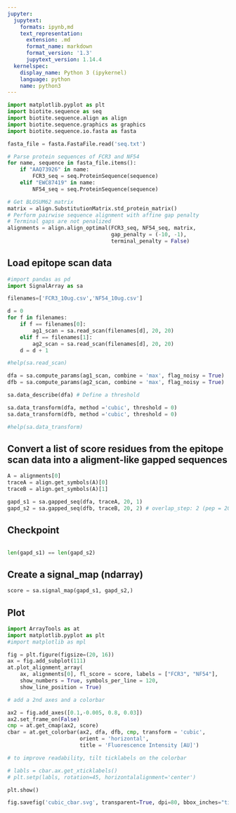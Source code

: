 ```yaml
---
jupyter:
  jupytext:
    formats: ipynb,md
    text_representation:
      extension: .md
      format_name: markdown
      format_version: '1.3'
      jupytext_version: 1.14.4
  kernelspec:
    display_name: Python 3 (ipykernel)
    language: python
    name: python3
---
```


```python
import matplotlib.pyplot as plt
import biotite.sequence as seq
import biotite.sequence.align as align
import biotite.sequence.graphics as graphics
import biotite.sequence.io.fasta as fasta
```

```python
fasta_file = fasta.FastaFile.read('seq.txt')
```

```python
# Parse protein sequences of FCR3 and NF54
for name, sequence in fasta_file.items():
    if "AAQ73926" in name:
        FCR3_seq = seq.ProteinSequence(sequence)
    elif "EWC87419" in name:
        NF54_seq = seq.ProteinSequence(sequence)
```

```python
# Get BLOSUM62 matrix
matrix = align.SubstitutionMatrix.std_protein_matrix()
# Perform pairwise sequence alignment with affine gap penalty
# Terminal gaps are not penalized
alignments = align.align_optimal(FCR3_seq, NF54_seq, matrix,
                                 gap_penalty = (-10, -1), 
                                 terminal_penalty = False)
```

## Load epitope scan data

```python
#import pandas as pd
import SignalArray as sa
```

```python
filenames=['FCR3_10ug.csv','NF54_10ug.csv']
```

```python
d = 0
for f in filenames:
    if f == filenames[0]:
        ag1_scan = sa.read_scan(filenames[d], 20, 20)
    elif f == filenames[1]:
        ag2_scan = sa.read_scan(filenames[d], 20, 20)
    d = d + 1
```

```python
#help(sa.read_scan)
```

```python
dfa = sa.compute_params(ag1_scan, combine = 'max', flag_noisy = True)
dfb = sa.compute_params(ag2_scan, combine = 'max', flag_noisy = True)
```

```python
sa.data_describe(dfa) # Define a threshold 
```

```python
sa.data_transform(dfa, method ='cubic', threshold = 0)
sa.data_transform(dfb, method ='cubic', threshold = 0)
```

```python
#help(sa.data_transform)
```

## Convert a list of score residues from the epitope </br>scan data into a aligment-like gapped sequences 

```python
A = alignments[0]
traceA = align.get_symbols(A)[0]
traceB = align.get_symbols(A)[1]
```

```python
gapd_s1 = sa.gapped_seq(dfa, traceA, 20, 1)
gapd_s2 = sa.gapped_seq(dfb, traceB, 20, 2) # overlap_step: 2 (pep = 20-mer with 18 overlap)
```

## Checkpoint

```python

len(gapd_s1) == len(gapd_s2)
```

## Create a signal_map (ndarray)

```python
score = sa.signal_map(gapd_s1, gapd_s2,)
```

## Plot

```python
import ArrayTools as at
import matplotlib.pyplot as plt
#import matplotlib as mpl
```

```python
fig = plt.figure(figsize=(20, 16))
ax = fig.add_subplot(111)
at.plot_alignment_array(
    ax, alignments[0], fl_score = score, labels = ["FCR3", "NF54"],
    show_numbers = True, symbols_per_line = 120,
    show_line_position = True) 

# add a 2nd axes and a colorbar

ax2 = fig.add_axes([0.1,-0.005, 0.8, 0.03])
ax2.set_frame_on(False)
cmp = at.get_cmap(ax2, score)
cbar = at.get_colorbar(ax2, dfa, dfb, cmp, transform = 'cubic', 
                       orient = 'horizontal', 
                       title = 'Fluorescence Intensity [AU]')

# to improve readability, tilt ticklabels on the colorbar

# labls = cbar.ax.get_xticklabels()
# plt.setp(labls, rotation=45, horizontalalignment='center')

plt.show()
```

```python
fig.savefig('cubic_cbar.svg', transparent=True, dpi=80, bbox_inches="tight")
```

```python

```
